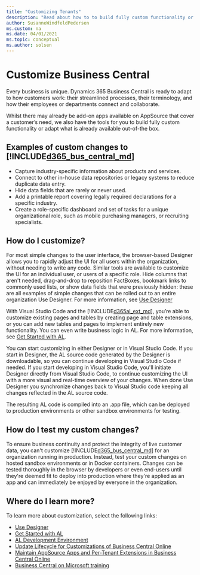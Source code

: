 ```yaml
---
title: "Customizing Tenants"
description: "Read about how to to build fully custom functionality or adapt what is already available out-of-the box."
author: SusanneWindfeldPedersen
ms.custom: na
ms.date: 04/01/2021
ms.topic: conceptual
ms.author: solsen
---
```


# Customize Business Central

Every business is unique. Dynamics 365 Business Central is ready to adapt to how customers work: their streamlined processes, their terminology, and how their employees or departments connect and collaborate.  

Whilst there may already be add-on apps available on AppSource that cover a customer’s need, we also have the tools for you to build fully custom functionality or adapt what is already available out-of-the box. 
 
## Examples of custom changes to [!INCLUDE[d365_bus_central_md](../includes/d365_bus_central_md.md)] 

- Capture industry-specific information about products and services.
- Connect to other in-house data repositories or legacy systems to reduce duplicate data entry. 
- Hide data fields that are rarely or never used. 
- Add a printable report covering legally required declarations for a specific industry. 
- Create a role-specific dashboard and set of tasks for a unique organizational role, such as mobile purchasing managers, or recruiting specialists. 
 
## How do I customize? 

For most simple changes to the user interface, the browser-based Designer allows you to rapidly adjust the UI for all users within the organization, without needing to write any code. Similar tools are available to customize the UI for an individual user, or users of a specific role. Hide columns that aren't needed, drag-and-drop to reposition FactBoxes, bookmark links to commonly used lists, or show data fields that were previously hidden: these are all examples of simple changes that can be rolled out to an entire organization Use Designer. For more information, see [Use Designer](../devenv-inclient-designer.md)

With Visual Studio Code and the [!INCLUDE[d365al_ext_md](../../includes/d365al_ext_md.md)], you’re able to customize existing pages and tables by creating page and table extensions, or you can add new tables and pages to implement entirely new functionality. You can even write business logic in AL. For more information, see [Get Started with AL](../devenv-get-started.md).

You can start customizing in either Designer or in Visual Studio Code. If you start in Designer, the AL source code generated by the Designer is downloadable, so you can continue developing in Visual Studio Code if needed. If you start developing in Visual Studio Code, you'll initiate Designer directly from Visual Studio Code, to continue customizing the UI with a more visual and real-time overview of your changes. When done Use Designer you synchronize changes back to Visual Studio code keeping all changes reflected in the AL source code.  

The resulting AL code is compiled into an .app file, which can be deployed to production environments or other sandbox environments for testing. 

## How do I test my custom changes? 

To ensure business continuity and protect the integrity of live customer data, you can't customize [!INCLUDE[d365_bus_central_md](../includes/d365_bus_central_md.md)] for an organization running in production. Instead, test your custom changes on hosted sandbox environments or in Docker containers. Changes can be tested thoroughly in the browser by developers or even end-users until they're deemed fit to deploy into production where they're applied as an app and can immediately be enjoyed by everyone in the organization. 

## Where do I learn more? 

To learn more about customization, select the following links:  

- [Use Designer](../devenv-inclient-designer.md)  
- [Get Started with AL](../devenv-get-started.md)  
- [AL Development Environment](../devenv-reference-overview.md)  
- [Update Lifecycle for Customizations of Business Central Online](../devenv-customization-update-lifecycle.md)
- [Maintain AppSource Apps and Per-Tenant Extensions in Business Central Online](../app-maintain.md) 
- [Business Central on Microsoft training](/learn/dynamics365/business-central?WT.mc_id=dyn365bc_landingpage-docs)
